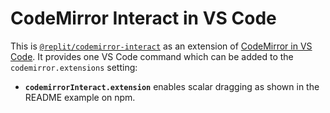 # CodeMirror Interact in VS Code

This is [`@replit/codemirror-interact`](https://www.npmjs.com/package/@replit/codemirror-interact/v/6.3.1) as an extension of [CodeMirror in VS Code](https://github.com/samestep/codemirror-vscode). It provides one VS Code command which can be added to the `codemirror.extensions` setting:

- **`codemirrorInteract.extension`** enables scalar dragging as shown in the README example on npm.
